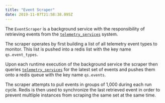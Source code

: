 ```yaml
---
title: "Event Scraper"
date: 2019-11-07T21:58:38.095Z
---
```


The `EventScraper` is a background service with the responsibility of retrieving events from the [`telemetry_services`](/docs/telemetry_services) system.

The scraper operates by first building a list of all telemetry event types to monitor. This list is pushed into a redis list with the key name `qs.event_types`.

Upon each runtime execution of the background service the scraper then queries [`telemetry_services`](/docs/telemetry_services) for the latest set of events and pushes them onto a redis queue with the key name `qs.events`.

The scraper attempts to pull events in groups of 1,000 during each run cycle. Redis is then used to synchronize the last retrieved event in order to prevent multliple instances from scraping the same set at the same time.
